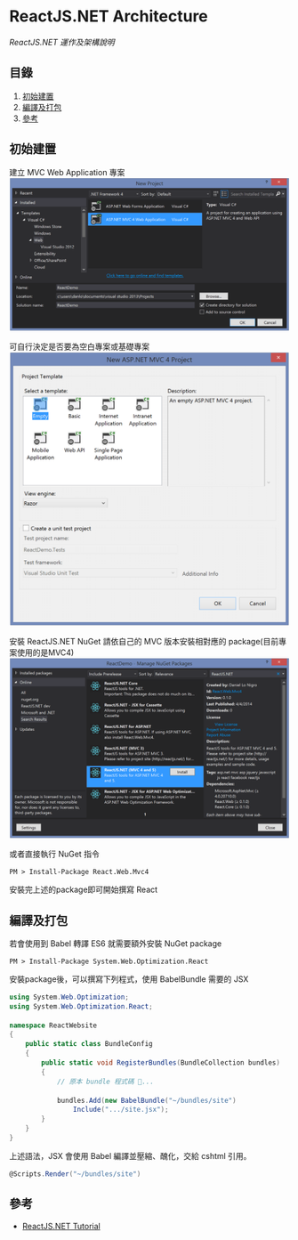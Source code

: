 # ReactJS.NET Architecture
*ReactJS.NET 運作及架構說明*

## 目錄

1. [初始建置](#初始建置)
1. [編譯及打包](#編譯及打包)
1. [參考](#參考)

## 初始建置

建立 MVC Web Application 專案
![Alt text](/reactjs.net/1-1.png)

可自行決定是否要為空白專案或基礎專案
![Alt text](/reactjs.net/1-2.png)

安裝 ReactJS.NET NuGet 請依自己的 MVC 版本安裝相對應的 package(目前專案使用的是MVC4)
![Alt text](/reactjs.net/1-3.png)

或者直接執行 NuGet 指令
```
PM > Install-Package React.Web.Mvc4
```

安裝完上述的package即可開始撰寫 React

## 編譯及打包

若會使用到 Babel 轉譯 ES6 就需要額外安裝 NuGet package
```
PM > Install-Package System.Web.Optimization.React
```
安裝package後，可以撰寫下列程式，使用 BabelBundle 需要的 JSX
```cs
using System.Web.Optimization;
using System.Web.Optimization.React;

namespace ReactWebsite
{
    public static class BundleConfig
	{
        public static void RegisterBundles(BundleCollection bundles)
        {
            // 原本 bundle 程式碼 ...

            bundles.Add(new BabelBundle("~/bundles/site")
                Include(".../site.jsx");
        }
    }
}
```
上述語法，JSX 會使用 Babel 編譯並壓縮、醜化，交給 cshtml 引用。
```cs
@Scripts.Render("~/bundles/site")
```

## 參考

* [ReactJS.NET Tutorial](https://reactjs.net/getting-started/tutorial_aspnet4.html)